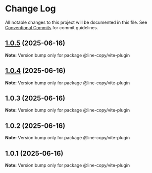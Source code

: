 # Change Log

All notable changes to this project will be documented in this file.
See [Conventional Commits](https://conventionalcommits.org) for commit guidelines.

## [1.0.5](https://github.com/hnlzwaq/line-copy/compare/v1.0.4...v1.0.5) (2025-06-16)

**Note:** Version bump only for package @line-copy/vite-plugin





## [1.0.4](https://github.com/hnlzwaq/line-copy/compare/v1.0.3...v1.0.4) (2025-06-16)

**Note:** Version bump only for package @line-copy/vite-plugin





## 1.0.3 (2025-06-16)

**Note:** Version bump only for package @line-copy/vite-plugin





## 1.0.2 (2025-06-16)

**Note:** Version bump only for package @line-copy/vite-plugin





## 1.0.1 (2025-06-16)

**Note:** Version bump only for package @line-copy/vite-plugin
